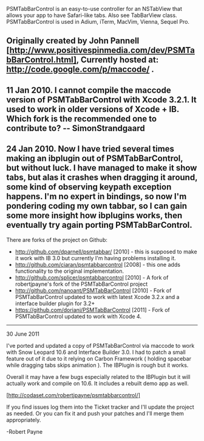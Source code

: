 PSMTabBarControl is an easy-to-use controller for an NSTabView that allows your app to have Safari-like tabs. Also see TabBarView class. PSMTabBarControl is used in Adium, iTerm, M<nowiki/>acVim, Vienna, Sequel Pro.

Originally created by John Pannell [http://www.positivespinmedia.com/dev/PSMTabBarControl.html], Currently hosted at: http://code.google.com/p/maccode/ .
----
11 Jan 2010. I cannot compile the maccode version of PSMTabBarControl with Xcode 3.2.1. It used to work in older versions of Xcode + IB. Which fork is the recommended one to contribute to? -- SimonStrandgaard
----
24 Jan 2010. Now I have tried several times making an ibplugin out of PSMTabBarControl, but without luck. I have managed to make it show tabs, but alas it crashes when dragging it around, some kind of observing keypath exception happens. I'm no expert in bindings, so now I'm pondering coding my own tabbar, so I can gain some more insight how ibplugins works, then eventually try again porting PSMTabBarControl.
----
There are forks of the project on Github:

* http://github.com/dparnell/psmtabbar/ [2010] - this is supposed to make it work with IB 3.0 but currently I'm having problems installing it.
* http://github.com/ciaran/psmtabbarcontrol [2008] - this one adds functionality to the original implementation.
* http://github.com/splicer/psmtabbarcontrol [2010] - A fork of robertjpayne's fork of the PSMTabBarControl project 
* http://github.com/nanoant/PSMTabBarControl [2010] - Fork of PSMTabBarControl updated to work with latest Xcode 3.2.x and a interface builder plugin for 3.2+ 
* https://github.com/dorianj/PSMTabBarControl [2011] - Fork of PSMTabBarControl updated to work with Xcode 4.

----
30 June 2011

I've ported and updated a copy of PSMTabBarControl via maccode to work with Snow Leopard 10.6 and Interface Builder 3.0. I had to patch a small feature out of it due to it relying on Carbon Framework ( holding spacebar while dragging tabs skips animation ). The IBPlugin is rough but it works.

Overall it may have a few bugs especially related to the IBPlugin but it will actually work and compile on 10.6. It includes a rebuilt demo app as well.

[http://codaset.com/robertjpayne/psmtabbarcontrol/]

If you find issues log them into the Ticket tracker and I'll update the project as needed. Or you can fix it and push your patches and I'll merge them appropriately.

-Robert Payne
